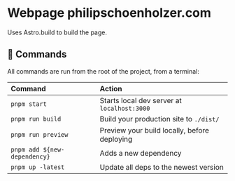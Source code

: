 # Webpage philipschoenholzer.com

Uses Astro.build to build the page.

## 🧞 Commands

All commands are run from the root of the project, from a terminal:

| Command           | Action                                       |
| :---------------- | :------------------------------------------- |
| `pnpm start`       | Starts local dev server at `localhost:3000`  |
| `pnpm run build`   | Build your production site to `./dist/`      |
| `pnpm run preview` | Preview your build locally, before deploying |
| `pnpm add ${new-dependency}` | Adds a new dependency |
| `pnpm up -latest` | Update all deps to the newest version |
